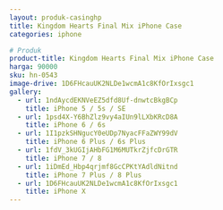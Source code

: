 ```yaml
---
layout: produk-casinghp
title: Kingdom Hearts Final Mix iPhone Case
categories: iphone

# Produk
product-title: Kingdom Hearts Final Mix iPhone Case
harga: 90000
sku: hn-0543
image-drive: 1D6FHcauUK2NLDe1wcmA1c8KfOrIxsgc1
gallery:
  - url: 1ndAycdEKNVeEZ5dfd8Uf-dnwtcBkgBCp
    title: iPhone 5 / 5s / SE
  - url: 1psd4X-Y6BhZlz9vy4aIUn9lLXbKRcD8A
    title: iPhone 6 / 6s
  - url: 1I1pzkSHNgucY0eUDp7NyacFFaZWY99dV
    title: iPhone 6 Plus / 6s Plus
  - url: 1fdV_3kUGIjAHbFG1M6MUTkrZjfcDrGTR
    title: iPhone 7 / 8
  - url: 1iDmEd_Hbp4qrjmf8GcCPKtYAdldNitnd
    title: iPhone 7 Plus / 8 Plus
  - url: 1D6FHcauUK2NLDe1wcmA1c8KfOrIxsgc1
    title: iPhone X
---
```

